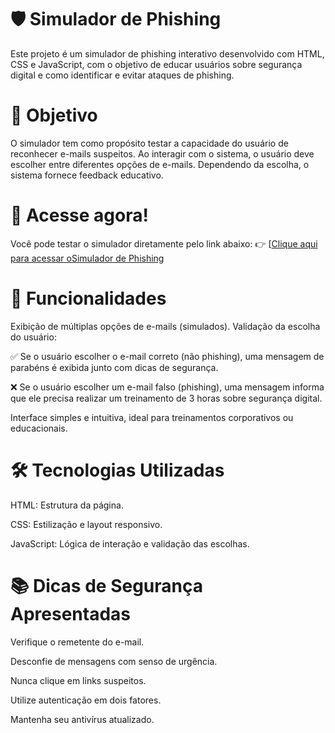 # 🛡️ Simulador de Phishing
Este projeto é um simulador de phishing interativo desenvolvido com HTML, CSS e JavaScript, com o objetivo de educar usuários sobre segurança digital e como identificar e evitar ataques de phishing.

# 🎯 Objetivo
O simulador tem como propósito testar a capacidade do usuário de reconhecer e-mails suspeitos. Ao interagir com o sistema, o usuário deve escolher entre diferentes opções de e-mails. Dependendo da escolha, o sistema fornece feedback educativo.

# 📱 Acesse agora!
Você pode testar o simulador diretamente pelo link abaixo:
👉 [[Clique aqui para acessar oSimulador de Phishing](https://simulador-phishingnetlifyapp.netlify.app/)

# 🚀 Funcionalidades

Exibição de múltiplas opções de e-mails (simulados).
Validação da escolha do usuário:

✅ Se o usuário escolher o e-mail correto (não phishing), uma mensagem de parabéns é exibida junto com dicas de segurança.

❌ Se o usuário escolher um e-mail falso (phishing), uma mensagem informa que ele precisa realizar um treinamento de 3 horas sobre segurança digital.


Interface simples e intuitiva, ideal para treinamentos corporativos ou educacionais.

# 🛠️ Tecnologias Utilizadas

HTML: Estrutura da página.

CSS: Estilização e layout responsivo.

JavaScript: Lógica de interação e validação das escolhas.

# 📚 Dicas de Segurança Apresentadas

Verifique o remetente do e-mail.

Desconfie de mensagens com senso de urgência.

Nunca clique em links suspeitos.

Utilize autenticação em dois fatores.

Mantenha seu antivírus atualizado.
